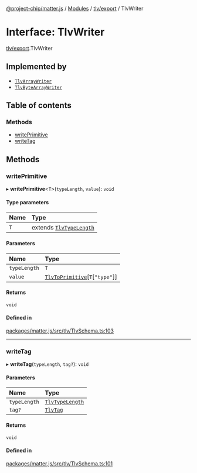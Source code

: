 [@project-chip/matter.js](../README.md) / [Modules](../modules.md) / [tlv/export](../modules/tlv_export.md) / TlvWriter

# Interface: TlvWriter

[tlv/export](../modules/tlv_export.md).TlvWriter

## Implemented by

- [`TlvArrayWriter`](../classes/tlv_export.TlvArrayWriter.md)
- [`TlvByteArrayWriter`](../classes/tlv_export.TlvByteArrayWriter.md)

## Table of contents

### Methods

- [writePrimitive](tlv_export.TlvWriter.md#writeprimitive)
- [writeTag](tlv_export.TlvWriter.md#writetag)

## Methods

### writePrimitive

▸ **writePrimitive**\<`T`\>(`typeLength`, `value`): `void`

#### Type parameters

| Name | Type |
| :------ | :------ |
| `T` | extends [`TlvTypeLength`](../modules/tlv_export.md#tlvtypelength) |

#### Parameters

| Name | Type |
| :------ | :------ |
| `typeLength` | `T` |
| `value` | [`TlvToPrimitive`](../modules/tlv_export.md#tlvtoprimitive)[`T`[``"type"``]] |

#### Returns

`void`

#### Defined in

[packages/matter.js/src/tlv/TlvSchema.ts:103](https://github.com/project-chip/matter.js/blob/c15b1068/packages/matter.js/src/tlv/TlvSchema.ts#L103)

___

### writeTag

▸ **writeTag**(`typeLength`, `tag?`): `void`

#### Parameters

| Name | Type |
| :------ | :------ |
| `typeLength` | [`TlvTypeLength`](../modules/tlv_export.md#tlvtypelength) |
| `tag?` | [`TlvTag`](../modules/tlv_export.md#tlvtag) |

#### Returns

`void`

#### Defined in

[packages/matter.js/src/tlv/TlvSchema.ts:101](https://github.com/project-chip/matter.js/blob/c15b1068/packages/matter.js/src/tlv/TlvSchema.ts#L101)
